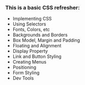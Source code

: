 ### This is a basic CSS refresher:
- Implementing CSS
- Using Selectors
- Fonts, Colors, etc
- Backgrounds and Borders
- Box Model, Margin and Padding
- Floating and Alignment
- Display Property
- Link and Button Styling
- Creating Menus
- Positioning
- Form Styling
- Dev Tools